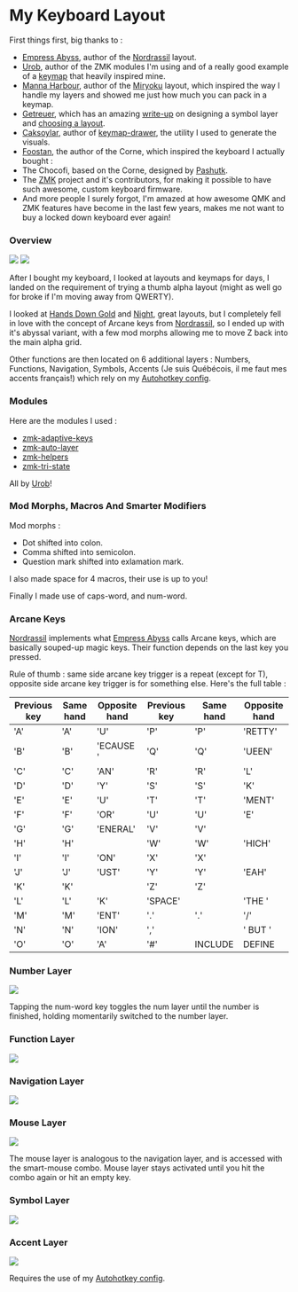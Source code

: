 # My Keyboard Layout

First things first, big thanks to :
- [Empress Abyss](https://github.com/empressabyss), author of the [Nordrassil](https://github.com/empressabyss/nordrassil) layout.
- [Urob](https://github.com/urob), author of the ZMK modules I'm using and of a really good example of a [keymap](https://github.com/urob/zmk-config) that heavily inspired mine.
- [Manna Harbour](https://github.com/manna-harbour), author of the [Miryoku](https://github.com/manna-harbour/miryoku) layout, which inspired the way I handle my layers and showed me just how much you can pack in a keymap.
- [Getreuer](https://github.com/getreuer), which has an amazing [write-up](https://getreuer.info/posts/keyboards/symbol-layer/index.html) on designing a symbol layer and [choosing a layout](https://getreuer.info/posts/keyboards/alt-layouts/index.html).
- [Caksoylar](https://github.com/caksoylar), author of [keymap-drawer](https://github.com/caksoylar/keymap-drawer), the utility I used to generate the visuals.
- [Foostan](https://github.com/foostan/crkbd/commits?author=foostan), the author of the Corne, which inspired the keyboard I actually bought :
- The Chocofi, based on the Corne, designed by [Pashutk](https://github.com/pashutk/chocofi/commits?author=pashutk).
- The [ZMK](https://github.com/zmkfirmware/zmk) project and it's contributors, for making it possible to have such awesome, custom keyboard firmware.
- And more people I surely forgot, I'm amazed at how awesome QMK and ZMK features have become in the last few years, makes me not want to buy a locked down keyboard ever again!

### Overview 

<img src="draw\base_keymap.svg">
<img src="draw\combos_keymap.svg">

After I bought my keyboard, I looked at layouts and keymaps for days, I landed on the requirement of trying a thumb alpha layout (might as well go for broke if I'm moving away from QWERTY).

I looked at [Hands Down Gold](https://sites.google.com/alanreiser.com/handsdown/home/hands-down-neu#h.1cdqya5986v5) and [Night](https://luminespire.github.io/night/home.html), great layouts, but I completely fell in love with the concept of Arcane keys from [Nordrassil](https://github.com/empressabyss/nordrassil), so I ended up with it's abyssal variant, with a few mod morphs allowing me to move Z back into the main alpha grid.

Other functions are then located on 6 additional layers : Numbers, Functions, Navigation, Symbols, Accents (Je suis Québécois, il me faut mes accents français!) which rely on my [Autohotkey config](https://github.com/Nathanix321/autohotkey-config).

### Modules

Here are the modules I used :
- [zmk-adaptive-keys](https://github.com/urob/zmk-adaptive-key/)
- [zmk-auto-layer](https://github.com/urob/zmk-auto-layer)
- [zmk-helpers](https://github.com/urob/zmk-helpers)
- [zmk-tri-state](https://github.com/urob/zmk-tri-state)

All by [Urob](https://github.com/urob)!

### Mod Morphs, Macros And Smarter Modifiers
Mod morphs :
- Dot shifted into colon.
- Comma shifted into semicolon.
- Question mark shifted into exlamation mark.

I also made space for 4 macros, their use is up to you!

Finally I made use of caps-word, and num-word.

### Arcane Keys
[Nordrassil](https://github.com/empressabyss/nordrassil) implements what [Empress Abyss](https://github.com/empressabyss) calls Arcane keys, which are basically souped-up magic keys. Their function depends on the last key you pressed. 

Rule of thumb : same side arcane key trigger is a repeat (except for T), opposite side arcane key trigger is for something else. Here's the full table : 

| Previous key | Same hand | Opposite hand | Previous key | Same hand | Opposite hand |
|--------------|-----------|---------------|--------------|-----------|---------------|
| 'A'          | 'A'       | 'U'           | 'P'          | 'P'       | 'RETTY'       |
| 'B'          | 'B'       | 'ECAUSE '     | 'Q'          | 'Q'       | 'UEEN'        |
| 'C'          | 'C'       | 'AN'          | 'R'          | 'R'       | 'L'           |
| 'D'          | 'D'       | 'Y'           | 'S'          | 'S'       | 'K'           |
| 'E'          | 'E'       | 'U'           | 'T'          | 'T'       | 'MENT'        |
| 'F'          | 'F'       | 'OR'          | 'U'          | 'U'       | 'E'           |
| 'G'          | 'G'       | 'ENERAL'      | 'V'          | 'V'       |               |
| 'H'          | 'H'       |               | 'W'          | 'W'       | 'HICH'        |
| 'I'          | 'I'       | 'ON'          | 'X'          | 'X'       |               |
| 'J'          | 'J'       | 'UST'         | 'Y'          | 'Y'       | 'EAH'         |
| 'K'          | 'K'       |               | 'Z'          | 'Z'       |               |
| 'L'          | 'L'       | 'K'           | 'SPACE'      |           | 'THE '        |
| 'M'          | 'M'       | 'ENT'         | '.'          | '.'       | '/'           |
| 'N'          | 'N'       | 'ION'         | ','          |           | ' BUT '       |
| 'O'          | 'O'       | 'A'           | '#'          | INCLUDE   | DEFINE        |

### Number Layer
<img src="draw\num_keymap.svg">

Tapping the num-word key toggles the num layer until the number is finished, holding momentarily switched to the number layer.

### Function Layer
<img src="draw\fun_keymap.svg">

### Navigation Layer
<img src="draw\nav_keymap.svg">

### Mouse Layer
<img src="draw\mouse_keymap.svg">

The mouse layer is analogous to the navigation layer, and is accessed with the smart-mouse combo. Mouse layer stays activated until you hit the combo again or hit an  empty key.

### Symbol Layer 
<img src="draw\sym_keymap.svg">

### Accent Layer
<img src="draw\acc_keymap.svg">

Requires the use of my [Autohotkey config](https://github.com/Nathanix321/autohotkey-config).
